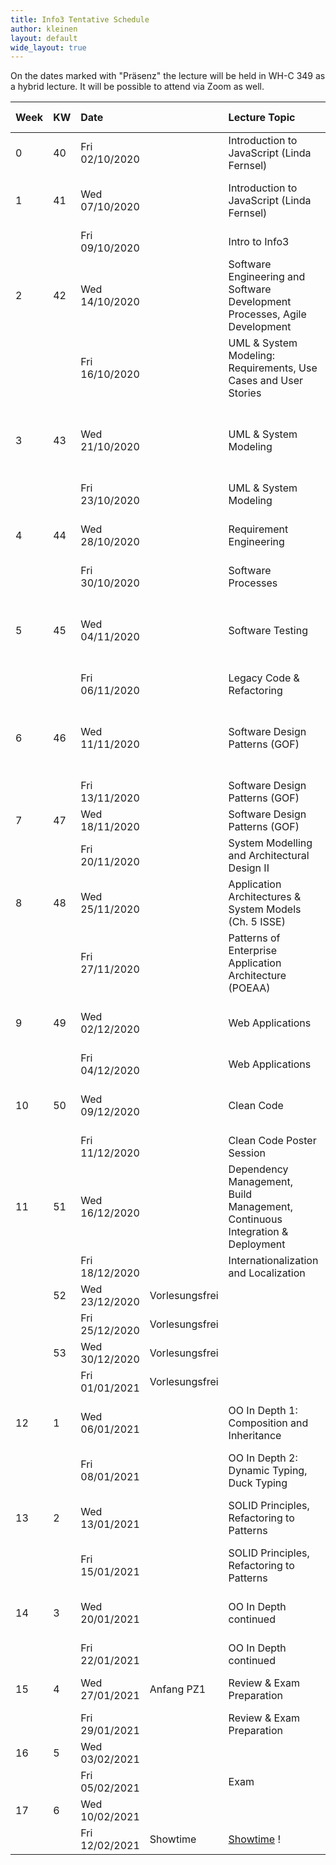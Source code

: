 ```yaml
---
title: Info3 Tentative Schedule
author: kleinen
layout: default
wide_layout: true
---
```


On the dates marked with "Präsenz" the lecture will be held in WH-C 349 as a hybrid lecture. It will be possible to attend via Zoom as well.



| Week | KW | Date           |                | Lecture Topic                                                                | Lab (Thursdays)                                                                   |
|:-----|:---|:---------------|:---------------|:-----------------------------------------------------------------------------|:----------------------------------------------------------------------------------|
| 0    | 40 | Fri 02/10/2020 |                | Introduction to JavaScript (Linda Fernsel)                                   |                                                                                   |
| 1    | 41 | Wed 07/10/2020 |                | Introduction to JavaScript (Linda Fernsel)                                   | [1 - Installation, Git and Javascript](../labs/lab-01-startup)                    |
|      |    | Fri 09/10/2020 |                | Intro to Info3                                                               |                                                                                   |
| 2    | 42 | Wed 14/10/2020 |                | Software Engineering and Software Development Processes, Agile Development   | [1 - Installation, Git and Javascript](../labs/lab-01-startup)                    |
|      |    | Fri 16/10/2020 |                | UML & System Modeling: Requirements, Use Cases and User Stories              |                                                                                   |
| 3    | 43 | Wed 21/10/2020 |                | UML & System Modeling                                                        | [2 - Use Cases and Class Diagrams](../labs/lab-02-usecases-class) (Barne Kleinen) |
|      |    | Fri 23/10/2020 |                | UML & System Modeling                                                        |                                                                                   |
| 4    | 44 | Wed 28/10/2020 |                | Requirement Engineering                                                      | [2 - Use Cases and Class Diagrams](../labs/lab-02-usecases-class)                 |
|      |    | Fri 30/10/2020 |                | Software Processes                                                           |                                                                                   |
| 5    | 45 | Wed 04/11/2020 |                | Software Testing                                                             | [3 - Sequence Diagrams and State Machine Diagrams](../labs/lab-03-sequence-state) |
|      |    | Fri 06/11/2020 |                | Legacy Code & Refactoring                                                    |                                                                                   |
| 6    | 46 | Wed 11/11/2020 |                | Software Design Patterns (GOF)                                               | [3 - Sequence Diagrams and State Machine Diagrams](../labs/lab-03-sequence-state) |
|      |    | Fri 13/11/2020 |                | Software Design Patterns (GOF)                                               |                                                                                   |
| 7    | 47 | Wed 18/11/2020 |                | Software Design Patterns (GOF)                                               | [4 - Testing](../labs/lab-04-testing)                                             |
|      |    | Fri 20/11/2020 |                | System Modelling and Architectural Design II                                 |                                                                                   |
| 8    | 48 | Wed 25/11/2020 |                | Application Architectures &  System Models (Ch. 5 ISSE)                      | [4 - Testing](../labs/lab-04-testing)                                             |
|      |    | Fri 27/11/2020 |                | Patterns of Enterprise Application Architecture (POEAA)                      |                                                                                   |
| 9    | 49 | Wed 02/12/2020 |                | Web Applications                                                             | [5 - Legacy Code - Refactoring to Patterns](../labs/lab-05-legacy)                |
|      |    | Fri 04/12/2020 |                | Web Applications                                                             |                                                                                   |
| 10   | 50 | Wed 09/12/2020 |                | Clean Code                                                                   | [5 - Legacy Code - Refactoring to Patterns](../labs/lab-05-legacy)                |
|      |    | Fri 11/12/2020 |                | Clean Code Poster Session                                                    |                                                                                   |
| 11   | 51 | Wed 16/12/2020 |                | Dependency Management, Build Management, Continuous Integration & Deployment | [6 - Web Apps with Node and Express I](../labs/lab-06-express-1)                  |
|      |    | Fri 18/12/2020 |                | Internationalization and Localization                                        |                                                                                   |
|      | 52 | Wed 23/12/2020 | Vorlesungsfrei |                                                                              |                                                                                   |
|      |    | Fri 25/12/2020 | Vorlesungsfrei |                                                                              |                                                                                   |
|      | 53 | Wed 30/12/2020 | Vorlesungsfrei |                                                                              |                                                                                   |
|      |    | Fri 01/01/2021 | Vorlesungsfrei |                                                                              |                                                                                   |
| 12   | 1  | Wed 06/01/2021 |                | OO In Depth 1: Composition and Inheritance                                   | [6 - Web Apps with Node and Express I](../labs/lab-06-express-1)                  |
|      |    | Fri 08/01/2021 |                | OO In Depth 2: Dynamic Typing, Duck Typing                                   |                                                                                   |
| 13   | 2  | Wed 13/01/2021 |                | SOLID Principles, Refactoring to Patterns                                    | [7 - Web Apps with Node and Express II](../labs/lab-06-express-2)                 |
|      |    | Fri 15/01/2021 |                | SOLID Principles, Refactoring to Patterns                                    |                                                                                   |
| 14   | 3  | Wed 20/01/2021 |                | OO In Depth continued                                                        | [7 - Web Apps with Node and Express II](../labs/lab-06-express-2)                 |
|      |    | Fri 22/01/2021 |                | OO In Depth continued                                                        |                                                                                   |
| 15   | 4  | Wed 27/01/2021 | Anfang PZ1     | Review & Exam Preparation                                                    | Trial Exam (Date to be announced)                                                 |
|      |    | Fri 29/01/2021 |                | Review & Exam Preparation                                                    |                                                                                   |
| 16   | 5  | Wed 03/02/2021 |                |                                                                              |                                                                                   |
|      |    | Fri 05/02/2021 |                | Exam                                                                         |                                                                                   |
| 17   | 6  | Wed 10/02/2021 |                |                                                                              |                                                                                   |
|      |    | Fri 12/02/2021 | Showtime       | [Showtime](https://showtime.f4.htw-berlin.de/) !                             |                                                                                   |
